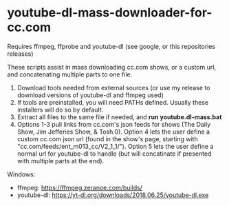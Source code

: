 # youtube-dl-mass-downloader-for-cc.com

Requires ffmpeg, ffprobe and youtube-dl (see google, or this repositories releases)


These scripts assist in mass downloading cc.com shows, or a custom url, and concatenating multiple parts to one file.


1. Download tools needed from external sources (or use my release to download versions of youtube-dl and ffmpeg used)
2. If tools are preinstalled, you will need PATHs defined. Usually these installers will do so by default.
3. Extract all files to the same file if needed, and <b>run youtube.dl-mass.bat</b>
4. Options 1-3 pull links from cc.com's json feeds for shows (The Daily Show, Jim Jefferies Show, & Tosh.0). Option 4 lets the user define a custom cc.com json url (found in the show's page, starting with "cc.com/feeds/ent_m013_cc/V2_1_1/"). Option 5 lets the user define a normal url for youtube-dl to handle (but will concatinate if presented with multiple parts at the end).


Windows:


* ffmpeg: https://ffmpeg.zeranoe.com/builds/
* youtube-dl: https://yt-dl.org/downloads/2018.06.25/youtube-dl.exe
